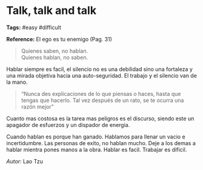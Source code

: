 # Talk, talk and talk

**Tags:** #easy #difficult

**Reference:** El ego es tu enemigo (Pag. 31)

> Quienes saben, no hablan. <br>
> Quienes hablan, no saben.

Hablar siempre es facil, el silencio no es una debilidad sino una fortaleza y una mirada objetiva hacia una auto-seguridad. El trabajo y el silencio van de la mano. 

> “Nunca des explicaciones de lo que piensas o haces, hasta que tengas que hacerlo. Tal vez después de un rato, se te ocurra una razón mejor”

Cuanto mas costosa es la tarea mas peligros es el discurso, siendo este un apagador de esfuerzos y un dispador de energia.

Cuando hablan es porque han ganado. Hablamos para llenar un vacio e incertidumbre. Las personas de exito, no hablan mucho. Deje a los demas a hablar mientra pones manos a la obra. Hablar es facil. Trabajar es dificil.

*Autor:* Lao Tzu